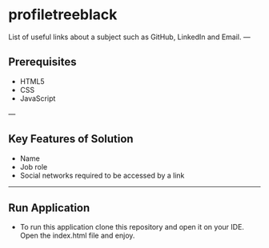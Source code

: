 # profiletreeblack
List of useful links about a subject such as GitHub, LinkedIn and Email.
—

## Prerequisites

+ HTML5
+ CSS
+ JavaScript

—

## Key Features of Solution

+ Name
+ Job role
+ Social networks required to be accessed by a link

---

## Run Application

+ To run this application clone this repository and open it on your IDE. Open the index.html file and enjoy.

